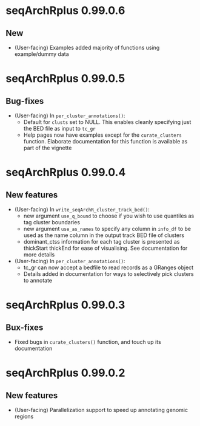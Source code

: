 # seqArchRplus 0.99.0.6

## New
* (User-facing) Examples added majority of functions using example/dummy data

# seqArchRplus 0.99.0.5

## Bug-fixes
* (User-facing) In `per_cluster_annotations()`:
  * Default for `clusts` set to NULL. This enables cleanly specifying just the 
  BED file as input to `tc_gr`
  * Help pages now have examples except for the `curate_clusters` function. 
  Elaborate documentation for this function is available as part of the 
  vignette

# seqArchRplus 0.99.0.4

## New features
* (User-facing) In `write_seqArchR_cluster_track_bed()`: 
  * new argument `use_q_bound` to choose if you wish to use quantiles as 
  tag cluster boundaries
  * new argument `use_as_names` to specify any column in `info_df` to be used 
  as the name column in the output track BED file of clusters
  * dominant_ctss information for each tag cluster is presented as thickStart 
  thickEnd for ease of visualising. See documentation for more details
* (User-facing) In `per_cluster_annotations()`:
  * tc_gr can now accept a bedfile to read records as a GRanges object
  * Details added in documentation for ways to selectively pick clusters to 
  annotate



# seqArchRplus 0.99.0.3

## Bux-fixes
* Fixed bugs in `curate_clusters()` function, and touch up its documentation


# seqArchRplus 0.99.0.2

## New features
* (User-facing) Parallelization support to speed up annotating genomic regions

